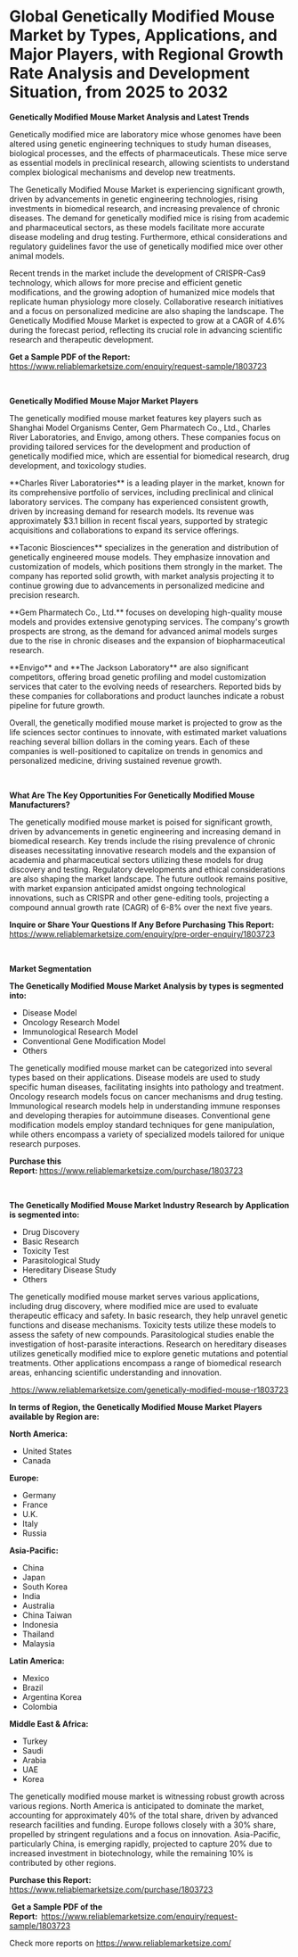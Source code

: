 <p><h1>Global Genetically Modified Mouse Market by Types, Applications, and Major Players, with Regional Growth Rate Analysis and Development Situation, from 2025 to 2032</h1></p><p><strong>Genetically Modified Mouse Market Analysis and Latest Trends</strong></p>
<p><p>Genetically modified mice are laboratory mice whose genomes have been altered using genetic engineering techniques to study human diseases, biological processes, and the effects of pharmaceuticals. These mice serve as essential models in preclinical research, allowing scientists to understand complex biological mechanisms and develop new treatments.</p><p>The Genetically Modified Mouse Market is experiencing significant growth, driven by advancements in genetic engineering technologies, rising investments in biomedical research, and increasing prevalence of chronic diseases. The demand for genetically modified mice is rising from academic and pharmaceutical sectors, as these models facilitate more accurate disease modeling and drug testing. Furthermore, ethical considerations and regulatory guidelines favor the use of genetically modified mice over other animal models.</p><p>Recent trends in the market include the development of CRISPR-Cas9 technology, which allows for more precise and efficient genetic modifications, and the growing adoption of humanized mice models that replicate human physiology more closely. Collaborative research initiatives and a focus on personalized medicine are also shaping the landscape. The Genetically Modified Mouse Market is expected to grow at a CAGR of 4.6% during the forecast period, reflecting its crucial role in advancing scientific research and therapeutic development.</p></p>
<p><strong>Get a Sample PDF of the Report:&nbsp;</strong> <a href="https://www.reliablemarketsize.com/enquiry/request-sample/1803723?utm_campaign=2739&utm_medium=2&utm_source=Github&utm_content=ia&utm_term=04032025&utm_id=genetically-modified-mouse">https://www.reliablemarketsize.com/enquiry/request-sample/1803723</a></p>
<p>&nbsp;</p>
<p><strong>Genetically Modified Mouse Major Market Players</strong></p>
<p><p>The genetically modified mouse market features key players such as Shanghai Model Organisms Center, Gem Pharmatech Co., Ltd., Charles River Laboratories, and Envigo, among others. These companies focus on providing tailored services for the development and production of genetically modified mice, which are essential for biomedical research, drug development, and toxicology studies.</p><p>**Charles River Laboratories** is a leading player in the market, known for its comprehensive portfolio of services, including preclinical and clinical laboratory services. The company has experienced consistent growth, driven by increasing demand for research models. Its revenue was approximately $3.1 billion in recent fiscal years, supported by strategic acquisitions and collaborations to expand its service offerings.</p><p>**Taconic Biosciences** specializes in the generation and distribution of genetically engineered mouse models. They emphasize innovation and customization of models, which positions them strongly in the market. The company has reported solid growth, with market analysis projecting it to continue growing due to advancements in personalized medicine and precision research.</p><p>**Gem Pharmatech Co., Ltd.** focuses on developing high-quality mouse models and provides extensive genotyping services. The company's growth prospects are strong, as the demand for advanced animal models surges due to the rise in chronic diseases and the expansion of biopharmaceutical research.</p><p>**Envigo** and **The Jackson Laboratory** are also significant competitors, offering broad genetic profiling and model customization services that cater to the evolving needs of researchers. Reported bids by these companies for collaborations and product launches indicate a robust pipeline for future growth.</p><p>Overall, the genetically modified mouse market is projected to grow as the life sciences sector continues to innovate, with estimated market valuations reaching several billion dollars in the coming years. Each of these companies is well-positioned to capitalize on trends in genomics and personalized medicine, driving sustained revenue growth.</p></p>
<p>&nbsp;</p>
<p><strong>What Are The Key Opportunities For Genetically Modified Mouse Manufacturers?</strong></p>
<p><p>The genetically modified mouse market is poised for significant growth, driven by advancements in genetic engineering and increasing demand in biomedical research. Key trends include the rising prevalence of chronic diseases necessitating innovative research models and the expansion of academia and pharmaceutical sectors utilizing these models for drug discovery and testing. Regulatory developments and ethical considerations are also shaping the market landscape. The future outlook remains positive, with market expansion anticipated amidst ongoing technological innovations, such as CRISPR and other gene-editing tools, projecting a compound annual growth rate (CAGR) of 6-8% over the next five years.</p></p>
<p><strong>Inquire or Share Your Questions If Any Before Purchasing This Report:</strong> <a href="https://www.reliablemarketsize.com/enquiry/pre-order-enquiry/1803723?utm_campaign=2739&utm_medium=2&utm_source=Github&utm_content=ia&utm_term=04032025&utm_id=genetically-modified-mouse">https://www.reliablemarketsize.com/enquiry/pre-order-enquiry/1803723</a></p>
<p>&nbsp;</p>
<p><strong>Market Segmentation</strong></p>
<p><strong>The Genetically Modified Mouse Market Analysis by types is segmented into:</strong></p>
<p><ul><li>Disease Model</li><li>Oncology Research Model</li><li>Immunological Research Model</li><li>Conventional Gene Modification Model</li><li>Others</li></ul></p>
<p><p>The genetically modified mouse market can be categorized into several types based on their applications. Disease models are used to study specific human diseases, facilitating insights into pathology and treatment. Oncology research models focus on cancer mechanisms and drug testing. Immunological research models help in understanding immune responses and developing therapies for autoimmune diseases. Conventional gene modification models employ standard techniques for gene manipulation, while others encompass a variety of specialized models tailored for unique research purposes.</p></p>
<p><strong>Purchase this Report:&nbsp;</strong><a href="https://www.reliablemarketsize.com/purchase/1803723?utm_campaign=2739&utm_medium=2&utm_source=Github&utm_content=ia&utm_term=04032025&utm_id=genetically-modified-mouse">https://www.reliablemarketsize.com/purchase/1803723</a></p>
<p>&nbsp;</p>
<p><strong>The Genetically Modified Mouse Market Industry Research by Application is segmented into:</strong></p>
<p><ul><li>Drug Discovery</li><li>Basic Research</li><li>Toxicity Test</li><li>Parasitological Study</li><li>Hereditary Disease Study</li><li>Others</li></ul></p>
<p><p>The genetically modified mouse market serves various applications, including drug discovery, where modified mice are used to evaluate therapeutic efficacy and safety. In basic research, they help unravel genetic functions and disease mechanisms. Toxicity tests utilize these models to assess the safety of new compounds. Parasitological studies enable the investigation of host-parasite interactions. Research on hereditary diseases utilizes genetically modified mice to explore genetic mutations and potential treatments. Other applications encompass a range of biomedical research areas, enhancing scientific understanding and innovation.</p></p>
<p><a href="https://www.reliablemarketsize.com/genetically-modified-mouse-r1803723?utm_campaign=2739&utm_medium=2&utm_source=Github&utm_content=ia&utm_term=04032025&utm_id=genetically-modified-mouse">&nbsp;https://www.reliablemarketsize.com/genetically-modified-mouse-r1803723</a></p>
<p><strong>In terms of Region, the Genetically Modified Mouse Market Players available by Region are:</strong></p>
<p>
    <p> <strong> North America: </strong>
        <ul>
            <li>United States</li>
            <li>Canada</li>
        </ul>
        </p> 
    <p> <strong> Europe: </strong>
        <ul>
            <li>Germany</li>
            <li>France</li>
            <li>U.K.</li>
            <li>Italy</li>
            <li>Russia</li>
        </ul>
        </p> 
    <p> <strong> Asia-Pacific: </strong>
        <ul>
            <li>China</li>
            <li>Japan</li>
            <li>South Korea</li>
            <li>India</li>
            <li>Australia</li>
            <li>China Taiwan</li>
            <li>Indonesia</li>
            <li>Thailand</li>
            <li>Malaysia</li>
        </ul>
        </p> 
    <p> <strong> Latin America: </strong>
        <ul>
            <li>Mexico</li>
            <li>Brazil</li>
            <li>Argentina Korea</li>
            <li>Colombia</li>
        </ul>
        </p> 
    <p> <strong> Middle East & Africa: </strong>
        <ul>
            <li>Turkey</li>
            <li>Saudi</li>
            <li>Arabia</li>
            <li>UAE</li>
            <li>Korea</li>
        </ul>
    </p>
    </p>
<p><p>The genetically modified mouse market is witnessing robust growth across various regions. North America is anticipated to dominate the market, accounting for approximately 40% of the total share, driven by advanced research facilities and funding. Europe follows closely with a 30% share, propelled by stringent regulations and a focus on innovation. Asia-Pacific, particularly China, is emerging rapidly, projected to capture 20% due to increased investment in biotechnology, while the remaining 10% is contributed by other regions.</p></p>
<p><strong>Purchase this Report: </strong><a href="https://www.reliablemarketsize.com/purchase/1803723?utm_campaign=2739&utm_medium=2&utm_source=Github&utm_content=ia&utm_term=04032025&utm_id=genetically-modified-mouse">https://www.reliablemarketsize.com/purchase/1803723</a></p>
<p>&nbsp;<strong>Get a Sample PDF of the Report:&nbsp;&nbsp;</strong><a href="https://www.reliablemarketsize.com/enquiry/request-sample/1803723?utm_campaign=2739&utm_medium=2&utm_source=Github&utm_content=ia&utm_term=04032025&utm_id=genetically-modified-mouse">https://www.reliablemarketsize.com/enquiry/request-sample/1803723</a></p>
<p><strong></strong></p>
<p>Check more reports on <a href="https://www.reliablemarketsize.com/?utm_campaign=2739&utm_medium=2&utm_source=Github&utm_content=ia&utm_term=04032025&utm_id=genetically-modified-mouse">https://www.reliablemarketsize.com/</a></p>